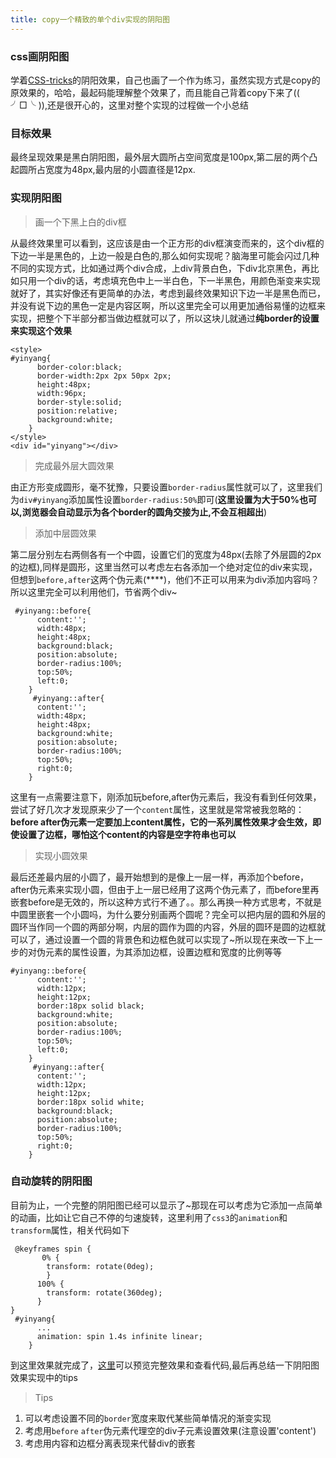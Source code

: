 ```yaml
---
title: copy一个精致的单个div实现的阴阳图
---
```

### css画阴阳图
学着[CSS-tricks](https://css-tricks.com/examples/ShapesOfCSS/)的阴阳效果，自己也画了一个作为练习，虽然实现方式是copy的原效果的，哈哈，最起码能理解整个效果了，而且能自己背着copy下来了(( ╯□╰ )),还是很开心的，这里对整个实现的过程做一个小总结
### 目标效果
最终呈现效果是黑白阴阳图，最外层大圆所占空间宽度是100px,第二层的两个凸起圆所占宽度为48px,最内层的小圆直径是12px.
### 实现阴阳图
> 画一个下黑上白的div框  

从最终效果里可以看到，这应该是由一个正方形的div框演变而来的，这个div框的下边一半是黑色的，上边一般是白色的,那么如何实现呢？脑海里可能会闪过几种不同的实现方式，比如通过两个div合成，上div背景白色，下div北京黑色，再比如只用一个div的话，考虑填充色中上一半白色，下一半黑色，用颜色渐变来实现就好了，其实好像还有更简单的办法，考虑到最终效果知识下边一半是黑色而已，并没有说下边的黑色一定是内容区啊，所以这里完全可以用更加通俗易懂的边框来实现，把整个下半部分都当做边框就可以了，所以这块儿就通过**纯border的设置来实现这个效果**
```
<style>
#yinyang{
      border-color:black;
      border-width:2px 2px 50px 2px;
      height:48px;
      width:96px;
      border-style:solid;
      position:relative;
      background:white;
    }
</style>
<div id="yinyang"></div>
```
> 完成最外层大圆效果

由正方形变成圆形，毫不犹豫，只要设置`border-radius`属性就可以了，这里我们为`div#yinyang`添加属性设置`border-radius:50%`即可(**这里设置为大于50%也可以,浏览器会自动显示为各个border的圆角交接为止,不会互相超出**)

> 添加中层圆效果

第二层分别左右两侧各有一个中圆，设置它们的宽度为48px(去除了外层圆的2px的边框),同样是圆形，这里当然可以考虑左右各添加一个绝对定位的div来实现，但想到`before,after`这两个伪元素(****)，他们不正可以用来为div添加内容吗？所以这里完全可以利用他们，节省两个div~
```
 #yinyang::before{
      content:'';
      width:48px;
      height:48px;
      background:black;
      position:absolute;
      border-radius:100%;
      top:50%;
      left:0;
    }
     #yinyang::after{
      content:'';
      width:48px;
      height:48px;
      background:white;
      position:absolute;
      border-radius:100%;
      top:50%;
      right:0;
    }
```
这里有一点需要注意下，刚添加玩before,after伪元素后，我没有看到任何效果，尝试了好几次才发现原来少了一个`content`属性，这里就是常常被我忽略的：**before after伪元素一定要加上content属性，它的一系列属性效果才会生效，即使设置了边框，哪怕这个content的内容是空字符串也可以**
> 实现小圆效果

最后还差最内层的小圆了，最开始想到的是像上一层一样，再添加个before，after伪元素来实现小圆，但由于上一层已经用了这两个伪元素了，而before里再嵌套before是无效的，所以这种方式行不通了。。那么再换一种方式思考，不就是中圆里嵌套一个小圆吗，为什么要分别画两个圆呢？完全可以把内层的圆和外层的圆环当作同一个圆的两部分啊，内层的圆作为圆的内容，外层的圆环是圆的边框就可以了，通过设置一个圆的背景色和边框色就可以实现了~所以现在来改一下上一步的对伪元素的属性设置，为其添加边框，设置边框和宽度的比例等等
```
#yinyang::before{
      content:'';
      width:12px;
      height:12px;
      border:18px solid black;
      background:white;
      position:absolute;
      border-radius:100%;
      top:50%;
      left:0;
    }
     #yinyang::after{
      content:'';
      width:12px;
      height:12px;
      border:18px solid white;
      background:black;
      position:absolute;
      border-radius:100%;
      top:50%;
      right:0;
    }
```
### 自动旋转的阴阳图
目前为止，一个完整的阴阳图已经可以显示了~那现在可以考虑为它添加一点简单的动画，比如让它自己不停的匀速旋转，这里利用了`css3`的`animation`和`transform`属性，相关代码如下
```
 @keyframes spin {
       0% {
        transform: rotate(0deg);
        }
      100% {
        transform: rotate(360deg);
      }
}
 #yinyang{
      ...
      animation: spin 1.4s infinite linear; 
    }
```
到这里效果就完成了，[这里](http://jsbin.com/jaliwex/edit?html,output)可以预览完整效果和查看代码,最后再总结一下阴阳图效果实现中的tips

> Tips
1. 可以考虑设置不同的`border`宽度来取代某些简单情况的渐变实现
2. 考虑用`before` `after`伪元素代理空的div子元素设置效果(注意设置'content')
3. 考虑用内容和边框分离表现来代替div的嵌套